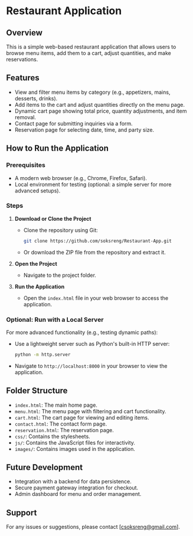 
# Restaurant Application

## Overview
This is a simple web-based restaurant application that allows users to browse menu items, add them to a cart, adjust quantities, and make reservations.

## Features
- View and filter menu items by category (e.g., appetizers, mains, desserts, drinks).
- Add items to the cart and adjust quantities directly on the menu page.
- Dynamic cart page showing total price, quantity adjustments, and item removal.
- Contact page for submitting inquiries via a form.
- Reservation page for selecting date, time, and party size.

## How to Run the Application

### Prerequisites
- A modern web browser (e.g., Chrome, Firefox, Safari).
- Local environment for testing (optional: a simple server for more advanced setups).

### Steps
1. **Download or Clone the Project**
   - Clone the repository using Git:
     ```bash
     git clone https://github.com/soksreng/Restaurant-App.git
     ```
   - Or download the ZIP file from the repository and extract it.

2. **Open the Project**
   - Navigate to the project folder.

3. **Run the Application**
   - Open the `index.html` file in your web browser to access the application.

### Optional: Run with a Local Server
For more advanced functionality (e.g., testing dynamic paths):
- Use a lightweight server such as Python's built-in HTTP server:
  ```bash
  python -m http.server
  ```
- Navigate to `http://localhost:8000` in your browser to view the application.

## Folder Structure
- `index.html`: The main home page.
- `menu.html`: The menu page with filtering and cart functionality.
- `cart.html`: The cart page for viewing and editing items.
- `contact.html`: The contact form page.
- `reservation.html`: The reservation page.
- `css/`: Contains the stylesheets.
- `js/`: Contains the JavaScript files for interactivity.
- `images/`: Contains images used in the application.

## Future Development
- Integration with a backend for data persistence.
- Secure payment gateway integration for checkout.
- Admin dashboard for menu and order management.

## Support
For any issues or suggestions, please contact [csoksreng@gmail.com].

